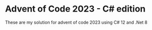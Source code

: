 ﻿# Advent of Code 2023 - C# edition

These are my solution for advent of 
code 2023 using C# 12 and .Net 8